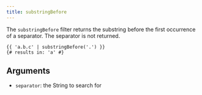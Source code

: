 ```yaml
---
title: substringBefore
---
```


The `substringBefore` filter returns the  substring before the first occurrence of a separator. The separator is not returned.
```twig
{{ 'a.b.c' | substringBefore('.') }}
{# results in: 'a' #}
```

## Arguments
- `separator`: the String to search for
